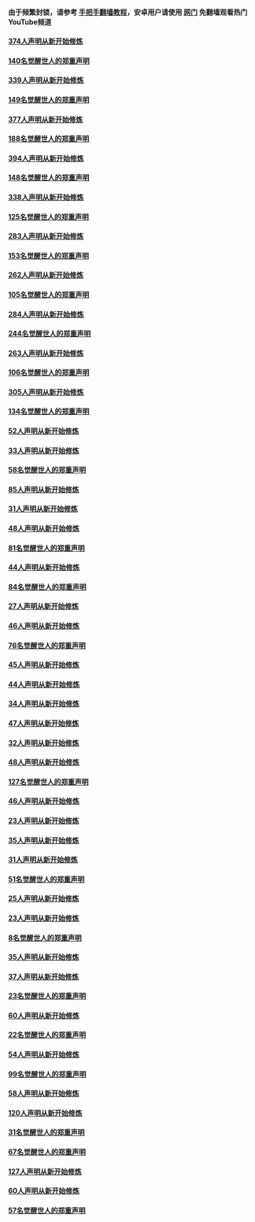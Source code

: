 #### 由于频繁封锁，请参考 [手把手翻墙教程](https://github.com/gfw-breaker/guides/wiki/)，安卓用户请使用 [网门](https://github.com/gfw-breaker/nogfw/blob/master/dl.md?t=05222101) 免翻墙观看热门YouTube频道 

#### [374人声明从新开始修炼](../pages/91/425811.md?t=05222101) 

#### [140名觉醒世人的郑重声明](../pages/91/425810.md?t=05222101) 

#### [339人声明从新开始修炼](../pages/91/425690.md?t=05222101) 

#### [149名觉醒世人的郑重声明](../pages/91/425689.md?t=05222101) 

#### [377人声明从新开始修炼](../pages/91/424867.md?t=05222101) 

#### [188名觉醒世人的郑重声明](../pages/91/424866.md?t=05222101) 

#### [394人声明从新开始修炼](../pages/91/423914.md?t=05222101) 

#### [148名觉醒世人的郑重声明](../pages/91/423913.md?t=05222101) 

#### [338人声明从新开始修炼](../pages/91/423540.md?t=05222101) 

#### [125名觉醒世人的郑重声明](../pages/91/423539.md?t=05222101) 

#### [283人声明从新开始修炼](../pages/91/423296.md?t=05222101) 

#### [153名觉醒世人的郑重声明](../pages/91/423295.md?t=05222101) 

#### [262人声明从新开始修炼](../pages/91/423004.md?t=05222101) 

#### [105名觉醒世人的郑重声明](../pages/91/423003.md?t=05222101) 

#### [284人声明从新开始修炼](../pages/91/422707.md?t=05222101) 

#### [244名觉醒世人的郑重声明](../pages/91/422706.md?t=05222101) 

#### [263人声明从新开始修炼](../pages/91/422553.md?t=05222101) 

#### [106名觉醒世人的郑重声明](../pages/91/422552.md?t=05222101) 

#### [305人声明从新开始修炼](../pages/91/422153.md?t=05222101) 

#### [134名觉醒世人的郑重声明](../pages/91/422152.md?t=05222101) 

#### [52人声明从新开始修炼](../pages/91/421846.md?t=05222101) 

#### [33人声明从新开始修炼](../pages/91/421804.md?t=05222101) 

#### [58名觉醒世人的郑重声明](../pages/91/421845.md?t=05222101) 

#### [85人声明从新开始修炼](../pages/91/421769.md?t=05222101) 

#### [31人声明从新开始修炼](../pages/91/421763.md?t=05222101) 

#### [48人声明从新开始修炼](../pages/91/421605.md?t=05222101) 

#### [81名觉醒世人的郑重声明](../pages/91/421656.md?t=05222101) 

#### [44人声明从新开始修炼](../pages/91/421544.md?t=05222101) 

#### [84名觉醒世人的郑重声明](../pages/91/421543.md?t=05222101) 

#### [27人声明从新开始修炼](../pages/91/421465.md?t=05222101) 

#### [46人声明从新开始修炼](../pages/91/421454.md?t=05222101) 

#### [76名觉醒世人的郑重声明](../pages/91/421453.md?t=05222101) 

#### [45人声明从新开始修炼](../pages/91/421452.md?t=05222101) 

#### [44人声明从新开始修炼](../pages/91/421422.md?t=05222101) 

#### [34人声明从新开始修炼](../pages/91/421322.md?t=05222101) 

#### [47人声明从新开始修炼](../pages/91/421264.md?t=05222101) 

#### [32人声明从新开始修炼](../pages/91/421225.md?t=05222101) 

#### [48人声明从新开始修炼](../pages/91/421202.md?t=05222101) 

#### [127名觉醒世人的郑重声明](../pages/91/421224.md?t=05222101) 

#### [46人声明从新开始修炼](../pages/91/421203.md?t=05222101) 

#### [23人声明从新开始修炼](../pages/91/421138.md?t=05222101) 

#### [35人声明从新开始修炼](../pages/91/421122.md?t=05222101) 

#### [31人声明从新开始修炼](../pages/91/421081.md?t=05222101) 

#### [51名觉醒世人的郑重声明](../pages/91/421080.md?t=05222101) 

#### [25人声明从新开始修炼](../pages/91/421020.md?t=05222101) 

#### [23人声明从新开始修炼](../pages/91/420884.md?t=05222101) 

#### [8名觉醒世人的郑重声明](../pages/91/420883.md?t=05222101) 

#### [35人声明从新开始修炼](../pages/91/420809.md?t=05222101) 

#### [37人声明从新开始修炼](../pages/91/420766.md?t=05222101) 

#### [23名觉醒世人的郑重声明](../pages/91/420765.md?t=05222101) 

#### [60人声明从新开始修炼](../pages/91/420727.md?t=05222101) 

#### [22名觉醒世人的郑重声明](../pages/91/420726.md?t=05222101) 

#### [54人声明从新开始修炼](../pages/91/420529.md?t=05222101) 

#### [99名觉醒世人的郑重声明](../pages/91/420528.md?t=05222101) 

#### [58人声明从新开始修炼](../pages/91/420198.md?t=05222101) 

#### [120人声明从新开始修炼](../pages/91/420141.md?t=05222101) 

#### [31名觉醒世人的郑重声明](../pages/91/420197.md?t=05222101) 

#### [67名觉醒世人的郑重声明](../pages/91/420140.md?t=05222101) 

#### [127人声明从新开始修炼](../pages/91/420082.md?t=05222101) 

#### [60人声明从新开始修炼](../pages/91/420081.md?t=05222101) 

#### [57名觉醒世人的郑重声明](../pages/91/420080.md?t=05222101) 

